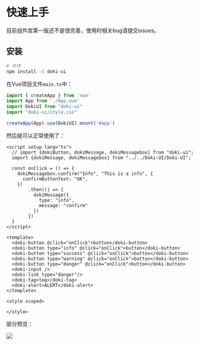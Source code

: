 # 快速上手

目前组件库第一版还不是很完善，使用时相关bug请提交issues。

## 安装

```bash
# 本体
npm install -S doki-ui
```

在Vue项目文件`main.ts`中：

```typescript
import { createApp } from 'vue'
import App from './App.vue'
import DokiUI from "doki-ui"
import "doki-ui/style.css"

createApp(App).use(DokiUI).mount('#app')
```

然后就可以正常使用了：

```vue
<script setup lang="ts">
  // import {dokiButton, dokiMessage, dokiMessagebox} from "doki-ui";
  import {dokiMessage, dokiMessagebox} from "../../Doki-UI/Doki-UI";

  const onClick = () => {
    dokiMessagebox.confirm("Info", "This is a info", {
      confirmButtonText: "OK",
    })
        .then(() => {
          dokiMessage({
            type: "info",
            message: "confirm"
          })
        })
  }
</script>

<template>
  <doki-button @click="onClick">button</doki-button>
  <doki-button type="info" @click="onClick">button</doki-button>
  <doki-button type="success" @click="onClick">button</doki-button>
  <doki-button type="warning" @click="onClick">button</doki-button>
  <doki-button type="danger" @click="onClick">button</doki-button>
  <doki-input />
  <doki-link type="danger"/>
  <doki-tag>tag</doki-tag>
  <doki-alert>ALERT</doki-alert>
</template>

<style scoped>

</style>

```

部分预览：

![](https://pic.imgdb.cn/item/670fe8f2d29ded1a8c71cf76.png)
